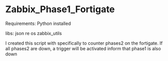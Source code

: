 # Zabbix_Phase1_Fortigate

Requirements:
Python installed

libs:
json
re
os
zabbix_utils

I created this script with specifically to counter phases2 on the fortigate. If all phases2 are down, a trigger will be activated inform that phase1 is also down
